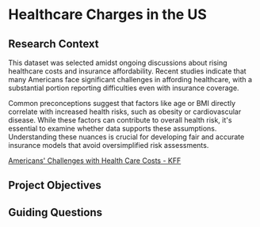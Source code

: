 # Healthcare Charges in the US 

## Research Context
This dataset was selected amidst ongoing discussions about rising healthcare costs and insurance affordability. Recent studies indicate that many Americans face significant challenges in affording healthcare, with a substantial portion reporting difficulties even with insurance coverage. 

Common preconceptions suggest that factors like age or BMI directly correlate with increased health risks, such as obesity or cardiovascular disease. While these factors can contribute to overall health risk, it's essential to examine whether data supports these assumptions. Understanding these nuances is crucial for developing fair and accurate insurance models that avoid oversimplified risk assessments.

[Americans' Challenges with Health Care Costs - KFF](https://www.kff.org/health-costs/issue-brief/americans-challenges-with-health-care-costs/)

 ## Project Objectives 

 ## Guiding Questions
